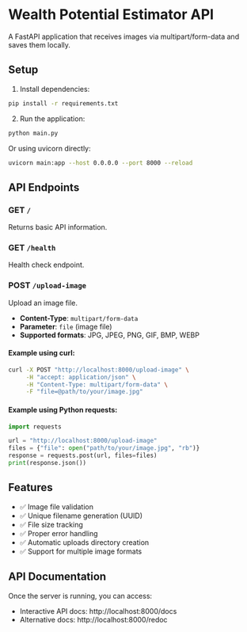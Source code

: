 # Wealth Potential Estimator API

A FastAPI application that receives images via multipart/form-data and saves them locally.

## Setup

1. Install dependencies:
```bash
pip install -r requirements.txt
```

2. Run the application:
```bash
python main.py
```

Or using uvicorn directly:
```bash
uvicorn main:app --host 0.0.0.0 --port 8000 --reload
```

## API Endpoints

### GET `/`
Returns basic API information.

### GET `/health`
Health check endpoint.

### POST `/upload-image`
Upload an image file.

- **Content-Type**: `multipart/form-data`
- **Parameter**: `file` (image file)
- **Supported formats**: JPG, JPEG, PNG, GIF, BMP, WEBP

#### Example using curl:
```bash
curl -X POST "http://localhost:8000/upload-image" \
     -H "accept: application/json" \
     -H "Content-Type: multipart/form-data" \
     -F "file=@path/to/your/image.jpg"
```

#### Example using Python requests:
```python
import requests

url = "http://localhost:8000/upload-image"
files = {"file": open("path/to/your/image.jpg", "rb")}
response = requests.post(url, files=files)
print(response.json())
```

## Features

- ✅ Image file validation
- ✅ Unique filename generation (UUID)
- ✅ File size tracking
- ✅ Proper error handling
- ✅ Automatic uploads directory creation
- ✅ Support for multiple image formats

## API Documentation

Once the server is running, you can access:
- Interactive API docs: http://localhost:8000/docs
- Alternative docs: http://localhost:8000/redoc
